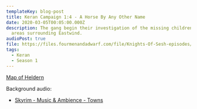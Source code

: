 ```yaml
---
templateKey: blog-post
title: Keran Campaign 1:4 - A Horse By Any Other Name
date: 2020-03-05T00:05:00.000Z
description: The gang begin their investigation of the missing children in the
  areas surrounding Eastwind.
audioPost: true
file: https://files.fourmenandadwarf.com/file/Knights-Of-Sesh-episodes/Season_1/Keran-4.mp3
tags:
  - Keran
  - Season 1
---
```

[Map of Heldern](https://files.fourmenandadwarf.com/file/Knights-Of-Sesh-episodes/Season_1/images/Heldern.jpeg)

Background audio:
* [Skyrim - Music & Ambience - Towns
](https://www.youtube.com/watch?v=Y4KX-owEk98)
